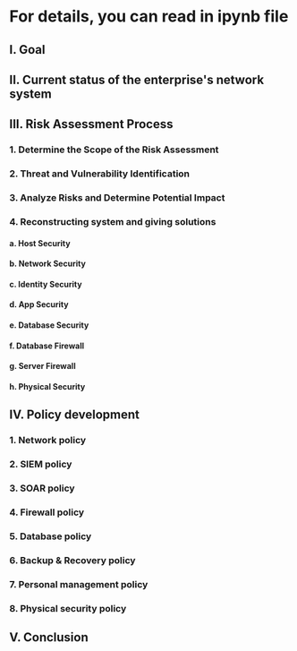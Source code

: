 # For details, you can read in ipynb file
## I. Goal
## II. Current status of the enterprise's network system
## III. Risk Assessment Process
### 1. Determine the Scope of the Risk Assessment
### 2. Threat and Vulnerability Identification
### 3. Analyze Risks and Determine Potential Impact
### 4. Reconstructing system and giving solutions
#### a. Host Security
#### b. Network Security
#### c. Identity Security
#### d. App Security
#### e. Database Security
#### f. Database Firewall
#### g. Server Firewall
#### h. Physical Security
## IV. Policy development
### 1. Network policy
### 2. SIEM policy
### 3. SOAR policy
### 4. Firewall policy
### 5. Database policy
### 6. Backup & Recovery policy
### 7. Personal management policy
### 8. Physical security policy
## V. Conclusion
